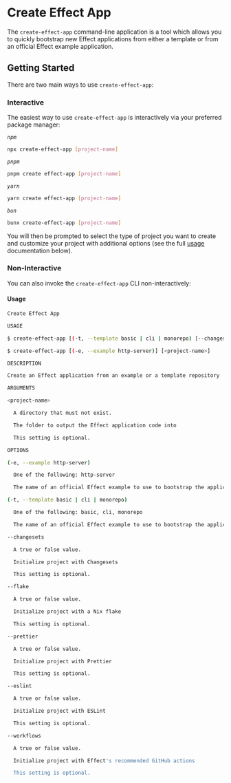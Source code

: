 # Create Effect App

The `create-effect-app` command-line application is a tool which allows you to quickly bootstrap new Effect applications from either a template or from an official Effect example application.

## Getting Started

There are two main ways to use `create-effect-app`:

### Interactive

The easiest way to use `create-effect-app` is interactively via your preferred package manager:

*`npm`*

```sh
npx create-effect-app [project-name]
```

*`pnpm`*

```sh
pnpm create effect-app [project-name]
```

*`yarn`*

```sh
yarn create effect-app [project-name]
```

*`bun`*

```sh
bunx create-effect-app [project-name]
```

You will then be prompted to select the type of project you want to create and customize your project with additional options (see the full [usage](#usage) documentation below).

### Non-Interactive

You can also invoke the `create-effect-app` CLI non-interactively:

#### Usage

```sh
Create Effect App

USAGE

$ create-effect-app [(-t, --template basic | cli | monorepo) [--changesets] [--flake] [--prettier] [--eslint] [--workflows]] [<project-name>]

$ create-effect-app [(-e, --example http-server)] [<project-name>]

DESCRIPTION

Create an Effect application from an example or a template repository

ARGUMENTS

<project-name>

  A directory that must not exist.

  The folder to output the Effect application code into

  This setting is optional.

OPTIONS

(-e, --example http-server)

  One of the following: http-server

  The name of an official Effect example to use to bootstrap the application

(-t, --template basic | cli | monorepo)

  One of the following: basic, cli, monorepo

  The name of an official Effect example to use to bootstrap the application

--changesets

  A true or false value.

  Initialize project with Changesets

  This setting is optional.

--flake

  A true or false value.

  Initialize project with a Nix flake

  This setting is optional.

--prettier

  A true or false value.

  Initialize project with Prettier

  This setting is optional.

--eslint

  A true or false value.

  Initialize project with ESLint

  This setting is optional.

--workflows

  A true or false value.

  Initialize project with Effect's recommended GitHub actions

  This setting is optional.
```
